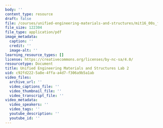 ```yaml
---
body: ''
content_type: resource
draft: false
file: /courses/unified-engineering-materials-and-structures/mit16_00s_f21_lab02.pdf
file_size: 122304
file_type: application/pdf
image_metadata:
  caption: ''
  credit: ''
  image-alt: ''
learning_resource_types: []
license: https://creativecommons.org/licenses/by-nc-sa/4.0/
resourcetype: Document
title: Unified Engineering Materials and Structures Lab 2
uid: c92fd222-5a8e-4ffa-a4d7-f306a9b5a1ab
video_files:
  archive_url: ''
  video_captions_file: ''
  video_thumbnail_file: ''
  video_transcript_file: ''
video_metadata:
  video_speakers: ''
  video_tags: ''
  youtube_description: ''
  youtube_id: ''
---
```

